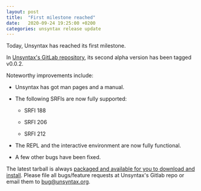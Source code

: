 ```yaml
---
layout: post
title:  "First milestone reached"
date:   2020-09-24 19:25:00 +0200
categories: unsyntax release update
---
```

Today, Unsyntax has reached its first milestone.

In [Unsyntax's GitLab repository][unsyntax-gl], its second alpha version
has been tagged v0.0.2.

Noteworthy improvements include:

* Unsyntax has got man pages and a manual.

* The following SRFIs are now fully supported:

  * SRFI 188

  * SRFI 206

  * SRFI 212

* The REPL and the interactive environment are now fully functional.

* A few other bugs have been fixed.

The latest tarball is always [packaged and available for you to
download and install][unsyntax-tb].  Please file all bugs/feature
requests at Unsyntax's Gitlab repo or email them to
[bug@unsyntax.org][unsyntax-bug].

[unsyntax-gl]: https://gitlab.com/nieper/unsyntax
[unsyntax-tb]: https://gitlab.com/nieper/unsyntax/-/jobs/artifacts/master/raw/build/unsyntax-latest.tar.gz?job=build-distcheck
[unsyntax-bug]: mailto:bug@unsyntax.org
